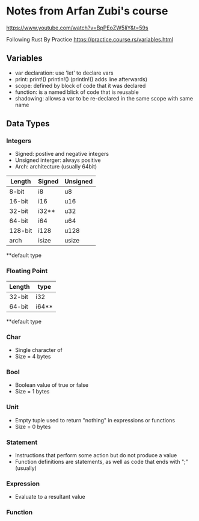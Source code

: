 # Notes from Arfan Zubi's course
https://www.youtube.com/watch?v=BpPEoZW5IiY&t=59s

Following Rust By Practice 
https://practice.course.rs/variables.html

## Variables
- var declaration: use 'let' to declare vars
- print:  print!() println!() (println!() adds line afterwards)
- scope: defined by block of code that it was declared
- function: is a named blick of code that is reusable
- shadowing: allows a var to be re-declared in the same scope with same name

## Data Types

### Integers
- Signed: postive and negative integers
- Unsigned interger: always positive
- Arch: architecture (usually 64bit)

|Length   | Signed   | Unsigned  |
|---------|----------|-----------|
|8-bit    |i8        | u8        |
|16-bit   |i16       | u16       |
|32-bit   |i32**     | u32       |
|64-bit   |i64       | u64       |
|128-bit  |i128      | u128      |
|arch     |isize     | usize     |
**default type


### Floating Point
|Length   | type     |
|---------|----------|
|32-bit   |i32       |
|64-bit   |i64**     |
**default type

### Char
- Single character of 
- Size = 4 bytes

### Bool
- Boolean value of true or false
- Size = 1 bytes

### Unit
- Empty tuple used to return "nothing" in expressions or functions
- Size = 0 bytes

### Statement
- Instructions that perform some action but do not produce a value
- Function definitions are statements, as well as code that ends with ";" (usually)

### Expression 
- Evaluate to a resultant value

### Function